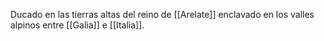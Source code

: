 Ducado en las tierras altas del reino de [[Arelate]] enclavado en los valles alpinos entre [[Galia]] e [[Italia]]. 